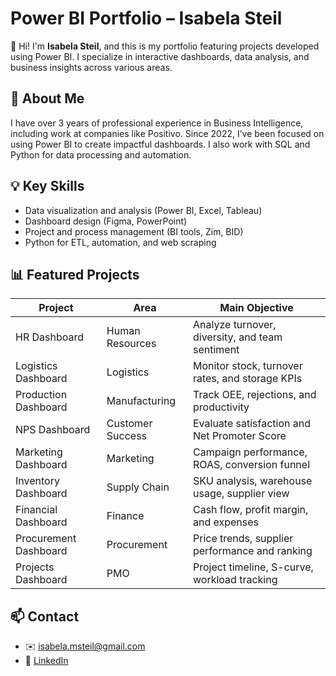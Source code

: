 # Power BI Portfolio – Isabela Steil

👋 Hi! I'm **Isabela Steil**, and this is my portfolio featuring projects developed using Power BI. I specialize in interactive dashboards, data analysis, and business insights across various areas.

## 📌 About Me

I have over 3 years of professional experience in Business Intelligence, including work at companies like Positivo. Since 2022, I’ve been focused on using Power BI to create impactful dashboards. I also work with SQL and Python for data processing and automation.

## 💡 Key Skills
- Data visualization and analysis (Power BI, Excel, Tableau)
- Dashboard design (Figma, PowerPoint)
- Project and process management (BI tools, Zim, BID)
- Python for ETL, automation, and web scraping

## 📊 Featured Projects

| Project              | Area              | Main Objective |
|----------------------|-------------------|-----------------|
| HR Dashboard         | Human Resources   | Analyze turnover, diversity, and team sentiment |
| Logistics Dashboard  | Logistics         | Monitor stock, turnover rates, and storage KPIs |
| Production Dashboard | Manufacturing     | Track OEE, rejections, and productivity |
| NPS Dashboard        | Customer Success  | Evaluate satisfaction and Net Promoter Score |
| Marketing Dashboard  | Marketing         | Campaign performance, ROAS, conversion funnel |
| Inventory Dashboard  | Supply Chain      | SKU analysis, warehouse usage, supplier view |
| Financial Dashboard  | Finance           | Cash flow, profit margin, and expenses |
| Procurement Dashboard| Procurement       | Price trends, supplier performance and ranking |
| Projects Dashboard   | PMO               | Project timeline, S-curve, workload tracking |

## 📫 Contact
- ✉️ isabela.msteil@gmail.com  
- 💼 [LinkedIn](https://www.linkedin.com/in/isabelasteil)

